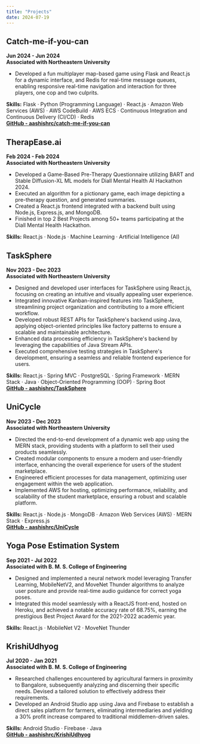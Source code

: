```yaml
---
title: "Projects"
date: 2024-07-19
---
```


## Catch-me-if-you-can
**Jun 2024 - Jun 2024**  
**Associated with Northeastern University**  
- Developed a fun multiplayer map-based game using Flask and React.js for a dynamic interface, and Redis for real-time message queues, enabling responsive real-time navigation and interaction for three players, one cop and two culprits.

**Skills:** Flask · Python (Programming Language) · React.js · Amazon Web Services (AWS) · AWS CodeBuild · AWS ECS · Continuous Integration and Continuous Delivery (CI/CD) · Redis  
**[GitHub - aashishrc/catch-me-if-you-can](https://github.com/aashishrc/catch-me-if-you-can)**   

## TherapEase.ai
**Feb 2024 - Feb 2024**  
**Associated with Northeastern University**  
- Developed a Game-Based Pre-Therapy Questionnaire utilizing BART and Stable Diffusion-XL ML models for Diall Mental Health AI Hackathon 2024.
- Executed an algorithm for a pictionary game, each image depicting a pre-therapy question, and generated summaries.
- Created a React.js frontend integrated with a backend built using Node.js, Express.js, and MongoDB.
- Finished in top 2 Best Projects among 50+ teams participating at the Diall Mental Health Hackathon.

**Skills:** React.js · Node.js · Machine Learning · Artificial Intelligence (AI)  

## TaskSphere
**Nov 2023 - Dec 2023**  
**Associated with Northeastern University**  
- Designed and developed user interfaces for TaskSphere using React.js, focusing on creating an intuitive and visually appealing user experience.
- Integrated innovative Kanban-inspired features into TaskSphere, streamlining project organization and contributing to a more efficient workflow.
- Developed robust REST APIs for TaskSphere's backend using Java, applying object-oriented principles like factory patterns to ensure a scalable and maintainable architecture.
- Enhanced data processing efficiency in TaskSphere's backend by leveraging the capabilities of Java Stream APIs.
- Executed comprehensive testing strategies in TaskSphere's development, ensuring a seamless and reliable frontend experience for users.

**Skills:** React.js · Spring MVC · PostgreSQL · Spring Framework · MERN Stack · Java · Object-Oriented Programming (OOP) · Spring Boot  
**[GitHub - aashishrc/TaskSphere](https://github.com/aashishrc/TaskSphere)** 

## UniCycle
**Nov 2023 - Dec 2023**  
**Associated with Northeastern University**  
- Directed the end-to-end development of a dynamic web app using the MERN stack, providing students with a platform to sell their used products seamlessly.
- Created modular components to ensure a modern and user-friendly interface, enhancing the overall experience for users of the student marketplace.
- Engineered efficient processes for data management, optimizing user engagement within the web application.
- Implemented AWS for hosting, optimizing performance, reliability, and scalability of the student marketplace, ensuring a robust and scalable platform.

**Skills:** React.js · Node.js · MongoDB · Amazon Web Services (AWS) · MERN Stack · Express.js  
**[GitHub - aashishrc/UniCycle](https://github.com/aashishrc/Uni-Cycle)**  

## Yoga Pose Estimation System
**Sep 2021 - Jul 2022**  
**Associated with B. M. S. College of Engineering**  
- Designed and implemented a neural network model leveraging Transfer Learning, MobileNetV2, and MoveNet Thunder algorithms to analyze user posture and provide real-time audio guidance for correct yoga poses.
- Integrated this model seamlessly with a ReactJS front-end, hosted on Heroku, and achieved a notable accuracy rate of 68.75%, earning the prestigious Best Project Award for the 2021-2022 academic year.

**Skills:** React.js · MobileNet V2 · MoveNet Thunder  

## KrishiUdhyog
**Jul 2020 - Jan 2021**  
**Associated with B. M. S. College of Engineering**  
- Researched challenges encountered by agricultural farmers in proximity to Bangalore, subsequently analyzing and discerning their specific needs. Devised a tailored solution to effectively address their requirements.
- Developed an Android Studio app using Java and Firebase to establish a direct sales platform for farmers, eliminating intermediaries and yielding a 30% profit increase compared to traditional middlemen-driven sales.

**Skills:** Android Studio · Firebase · Java  
**[GitHub - aashishrc/KrishiUdhyog](https://github.com/aashishrc/KrishiUdhyog)**  